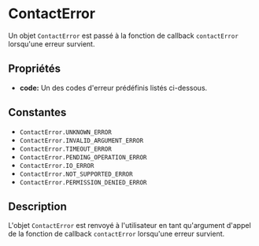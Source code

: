 ContactError
========

Un objet `ContactError` est passé à la fonction de callback `contactError` lorsqu'une erreur survient.

Propriétés
----------

- __code:__ Un des codes d'erreur prédéfinis listés ci-dessous.

Constantes
----------

- `ContactError.UNKNOWN_ERROR`
- `ContactError.INVALID_ARGUMENT_ERROR`
- `ContactError.TIMEOUT_ERROR`
- `ContactError.PENDING_OPERATION_ERROR`
- `ContactError.IO_ERROR`
- `ContactError.NOT_SUPPORTED_ERROR`
- `ContactError.PERMISSION_DENIED_ERROR`

Description
-----------

L'objet `ContactError` est renvoyé à l'utilisateur en tant qu'argument d'appel de la fonction de callback `contactError` lorsqu'une erreur survient.

